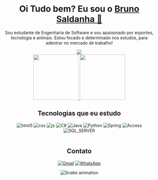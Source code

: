 <div>
  
  <h1 align="center">
    Oi Tudo bem? Eu sou o 
    <a href="https://www.linkedin.com/in/bsoliveirasoftware/">Bruno Saldanha 👋</a>
  </h1>
  
  <p align="center">
    Sou estudante de Engenharia de Software e sou apaixonado por esportes, tecnologia e animais. Estou focado e determinado nos estudos, para adentrar no mercado de trabalho!
    
  </p>
<div align="center">
  <a href="https://www.linkedin.com/in/bsoliveirasoftware/" target="_blank"><img src="https://img.shields.io/badge/LinkedIn-0077B5?style=for-the-badge&logo=linkedin&logoColor=white"></a>
</div>

<div align="center">
<div align="center">
  <a href="https://github.com/Saldanhaa7">
    <img height="150em" src="https://github-readme-stats.vercel.app/api?username=Saldanhaa7&count_private=true&include_all_commits=true&show_icons=true&theme=tokyonight&hide_border=false&show_owner=true"/>
    <img height="150em" src="https://github-readme-stats.vercel.app/api/top-langs/?username=Saldanhaa7&theme=tokyonight&hide_border=false&&layout=compact"/>
  </a>
</div>

## Tecnologias que eu estudo

<div style="display: inline_block">
  <img align="center" alt="html5" src="https://img.shields.io/badge/HTML5-E34F26?style=for-the-badge&logo=html5&logoColor=white" />
  <img align="center" alt="css" src="https://img.shields.io/badge/CSS3-1572B6?style=for-the-badge&logo=css3&logoColor=white" />
  <img align="center" alt="js" src="https://img.shields.io/badge/JavaScript-F7DF1E?style=for-the-badge&logo=javascript&logoColor=black" />
  <img align="center" alt="C#" src="https://img.shields.io/badge/C%23-239120?style=for-the-badge&logo=c-sharp&logoColor=white"/>
  <img align="center" alt="Java" src="https://img.shields.io/badge/Java-ED8B00?style=for-the-badge&logo=openjdk&logoColor=white" />
  <img align="center" alt="Python" src="https://img.shields.io/badge/Python-14354C?style=for-the-badge&logo=python&logoColor=white" />
  <img align="center" alt="Spring" src="https://img.shields.io/badge/Spring-6DB33F?style=for-the-badge&logo=spring&logoColor=white" />
  <img align="center" alt="Access" src="https://img.shields.io/badge/Microsoft_Access-A4373A?style=for-the-badge&logo=microsoft-access&logoColor=white" />
  <img align="center" alt="SQL_SERVER" src="https://img.shields.io/badge/Microsoft_SQL_Server-CC2927?style=for-the-badge&logo=microsoft-sql-server&logoColor=white" />
</div><br/>


## Contato

<div style="display: inline_block">

  <a href="mailto:bruno14042003@gmail.com" target="_blank"><img align="center" alt="Gmail" src="https://img.shields.io/badge/Gmail-D14836?style=for-the-badge&logo=gmail&logoColor=white" /></a>
  <a href="https://wa.me/5511981471987" target="_blank"><img align="center" alt="WhatsApp" src="https://img.shields.io/badge/WhatsApp-25D366?style=for-the-badge&logo=whatsapp&logoColor=white" /></a>
</div>

<div align="center">

  ![Snake animation](https://github.com/Saldanhaa7/Saldanhaa7/blob/master/.github/workflows/snake.yml)
  
</div>
</div>

